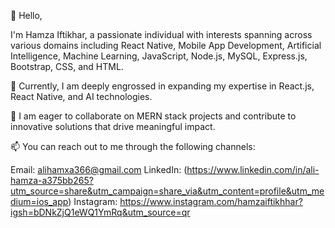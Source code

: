 👋 Hello,

I'm Hamza Iftikhar, a passionate individual with interests spanning across various domains including React Native, Mobile App Development, Artificial Intelligence, Machine Learning, JavaScript, Node.js, MySQL, Express.js, Bootstrap, CSS, and HTML.

🌱 Currently, I am deeply engrossed in expanding my expertise in React.js, React Native, and AI technologies.

💞️ I am eager to collaborate on MERN stack projects and contribute to innovative solutions that drive meaningful impact.

📫 You can reach out to me through the following channels:

Email: alihamxa366@gmail.com
LinkedIn: (https://www.linkedin.com/in/ali-hamza-a375bb265?utm_source=share&utm_campaign=share_via&utm_content=profile&utm_medium=ios_app)
Instagram: https://www.instagram.com/hamzaiftikhhar?igsh=bDNkZjQ1eWQ1YmRq&utm_source=qr
<!---
hamzaiftikhhar/hamzaiftikhhar is a ✨ special ✨ repository because its `README.md` (this file) appears on your GitHub profile.
You can click the Preview link to take a look at your changes.
--->
